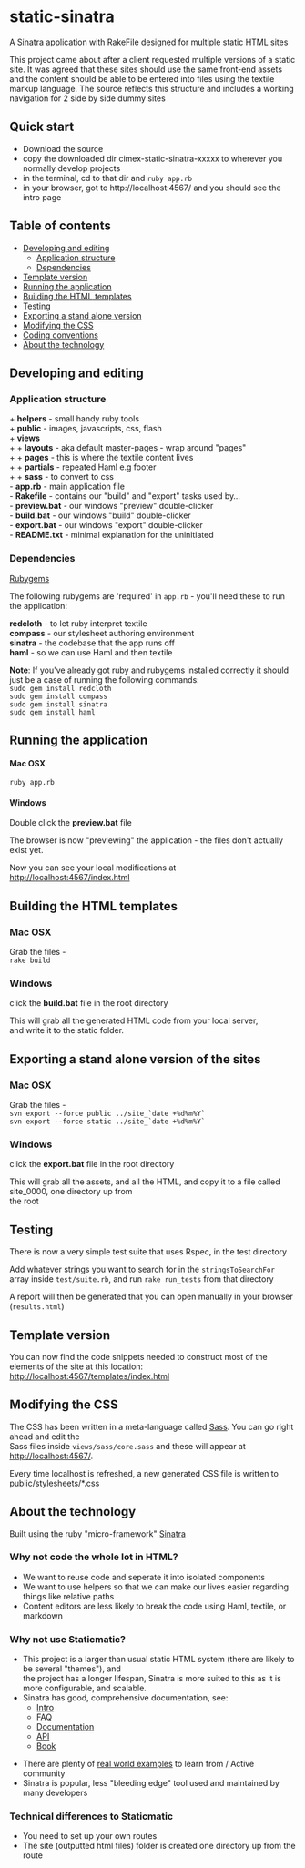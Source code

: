<h1>static-sinatra</h1>
<p>A <a href="http://www.sinatrarb.com/">Sinatra</a> application with RakeFile designed for multiple static <span class="caps">HTML</span> sites</p>
<p>This project came about after a client requested multiple versions of a static site. It was agreed that these sites should use the same front-end assets and the content should be able to be entered into
files using the textile markup language. The source reflects this structure and includes a working navigation for 2 side by side dummy sites</p>
<h2>Quick start</h2>
<ul>
<li>Download the source</li>
<li>copy the downloaded dir cimex-static-sinatra-xxxxx to wherever you normally develop projects</li>
<li>in the terminal, cd to that dir and <code>ruby app.rb</code></li>
<li>in your browser, got to http://localhost:4567/ and you should see the intro page</li>
</ul>
<h2 id="table-of-contents">Table of contents</h2>
<ul>
<li><a href="#developing-and-editing">Developing and editing</a>
<ul>
<li><a href="#application-structure">Application structure</a></li>
<li><a href="#dependencies">Dependencies</a></li>
</ul></li>
<li><a href="#template-version">Template version</a></li>
<li><a href="#running-the-application">Running the application</a></li>
<li><a href="#building-the-html-templates">Building the <span class="caps">HTML</span> templates</a></li>
<li><a href="#testing">Testing</a></li>
<li><a href="#exporting">Exporting a stand alone version</a></li>
<li><a href="#modifying-the-css">Modifying the <span class="caps">CSS</span></a></li>
<li><a href="#coding-conventions">Coding conventions</a></li>
<li><a href="#technology">About the technology</a></li>

</ul>
<h2 id="developing-and-editing">Developing and editing</h2>
<h3 id="application-structure">Application structure</h3>
<p>+ <b>helpers</b> - small handy ruby tools<br />
+ <b>public</b> - images, javascripts, css, flash<br />
+ <b>views</b><br />
+ + <b>layouts</b> - aka default master-pages - wrap around "pages"<br />
+ + <b>pages</b> - this is where the textile content lives<br />
+ + <b>partials</b> - repeated Haml e.g footer<br />
+ + <b>sass</b> - to convert to css<br />
- <b>app.rb</b> - main application file<br />
- <b>Rakefile</b> - contains our "build" and "export" tasks used by&#8230;<br />
- <b>preview.bat</b> - our windows "preview" double-clicker<br />
- <b>build.bat</b> - our windows "build" double-clicker<br />
- <b>export.bat</b> - our windows "export" double-clicker<br />
- <b><span class="caps">README</span>.txt</b> - minimal explanation for the uninitiated</p>
<h3 id="dependencies">Dependencies</h3>
<p><a href="http://rubyforge.org/frs/?group-id=126">Rubygems</a></p>
<p>The following rubygems are 'required' in <code>app.rb</code> - you'll need these to run the application:</p>
<p><b>redcloth</b> - to let ruby interpret textile<br />
<b>compass</b> - our stylesheet authoring environment<br />
<b>sinatra</b> - the codebase that the app runs off<br />
<b>haml</b> - so we can use Haml and then textile</p>
<p><b>Note</b>: If you've already got ruby and rubygems installed correctly it should just be a case of running the following commands:<br />
<code>sudo gem install redcloth</code><br />
<code>sudo gem install compass</code><br />
<code>sudo gem install sinatra</code><br />
<code>sudo gem install haml</code></p>
<h2 id="running-the-application">Running the application</h2>
<h4>Mac <span class="caps">OSX</span></h4>
<code>ruby app.rb</code></p>
<h4>Windows</h4>
<p>Double click the <b>preview.bat</b> file</p>
<p>The browser is now "previewing" the application - the files don't actually exist yet.</p>
<p>Now you can see your local modifications at <a href="http://localhost:4567/index.html">http://localhost:4567/index.html</a></p>
<h2 id="building-the-html-templates">Building the <span class="caps">HTML</span> templates</h2>
<h3>Mac <span class="caps">OSX</span></h3>
Grab the files -<br />
<code>rake build</code></p>
<h3>Windows</h3>
<p>click the <b>build.bat</b> file in the root directory</p>
<p>This will grab all the generated <span class="caps">HTML</span> code from your local server,<br />
and write it to the static folder.</p>

<h2 id="exporting">Exporting a stand alone version of the sites</h2>
<h3>Mac <span class="caps">OSX</span></h3>
Grab the files -<br />
<code>svn export --force public ../site_`date +%d%m%Y`</code><br />
<code>svn export --force static ../site_`date +%d%m%Y`</code></p>
<h3>Windows</h3>
<p>click the <b>export.bat</b> file in the root directory</p>
<p>This will grab all the assets, and all the <span class="caps">HTML</span>, and copy it to a file called site_0000, one directory up from<br />
the root</p>

<h2 id="testing">Testing</h2>
<p>There is now a very simple test suite that uses Rspec, in the test directory</p>
<p>Add whatever strings you want to search for in the <code>stringsToSearchFor</code> array inside <code>test/suite.rb</code>, and run <code>rake run_tests</code> from that directory</p>
<p>A report will then be generated that you can open manually in your browser (<code>results.html</code>)</p>

<h2 id="template-version">Template version</h2>

<p>You can now find the code snippets needed to construct most of the elements of the site at this location:<br />
<a href="http://localhost:4567/templates/index.html">http://localhost:4567/templates/index.html</a></p>
<h2 id="modifying-the-css">Modifying the <span class="caps">CSS</span></h2>

<p>The <span class="caps">CSS</span> has been written in a meta-language called <a href="http://sass-lang.com/">Sass</a>. You can go right ahead and edit the<br />
Sass files inside <code>views/sass/core.sass</code> and these will appear at <a href="http://localhost:4567/">http://localhost:4567/</a>.</p>

<p>Every time localhost is refreshed, a new generated <span class="caps">CSS</span> file is written to public/stylesheets/*.css</p>

<h2 id="technology">About the technology</h2>
<p>Built using the ruby "micro-framework" <a href="http://sinatrarb.com/intro">Sinatra</a></p>
<h3 id="why-not-html">Why not code the whole lot in <span class="caps">HTML</span>?</h3>
<ul>
<li>We want to reuse code and seperate it into isolated components</li>
<li>We want to use helpers so that we can make our lives easier regarding things like relative paths</li>
<li>Content editors are less likely to break the code using Haml, textile, or markdown</li>
</ul>
<h3 id="why-not-staticmatic">Why not use Staticmatic?</h3>
<ul>
<li>This project is a larger than usual static <span class="caps">HTML</span> system (there are likely to be several "themes"), and<br />
the project has a longer lifespan, Sinatra is more suited to this as it is more configurable, and scalable.</li>
<li>Sinatra has good, comprehensive documentation, see:
<ul>
<li><a href="http://www.sinatrarb.com/intro">Intro</a></li>
<li><a href="http://www.sinatrarb.com/faq"><span class="caps">FAQ</span></a></li>
<li><a href="http://www.sinatrarb.com/documentation">Documentation</a></li>
<li><a href="http://railsapi.com/doc/sinatra-v1.0/"><span class="caps">API</span></a></li>
<li><a href="http://sinatra-book.gittr.com/">Book</a></li>
</ul></li>
</ul>
<ul>
<li>There are plenty of <a href="http://www.sinatrarb.com/wild.html">real world examples</a> to learn from / Active community</li>
<li>Sinatra is popular, less "bleeding edge" tool used and maintained by many developers</li>
</ul>
<h3 id="technical-diffs">Technical differences to Staticmatic</h3>
<ul>
<li>You need to set up your own routes</li>
<li>The site (outputted html files) folder is created one directory up from the route</li>
</ul>


